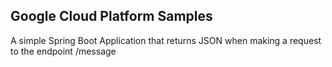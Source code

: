 ## Google Cloud Platform Samples


A simple Spring Boot Application that returns JSON when making 
a request to the endpoint /message


